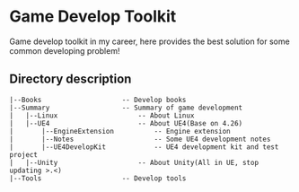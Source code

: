 # Game Develop Toolkit
Game develop toolkit in my career, here provides the best solution for some common developing problem!

## Directory description
    |--Books                    -- Develop books
    |--Summary                  -- Summary of game development
    |   |--Linux                    -- About Linux
    |   |--UE4                      -- About UE4(Base on 4.26)
    |       |--EngineExtension          -- Engine extension
    |       |--Notes                    -- Some UE4 development notes
    |       |--UE4DevelopKit            -- UE4 development kit and test project
    |   |--Unity                    -- About Unity(All in UE, stop updating >.<)
    |--Tools                    -- Develop tools
